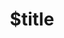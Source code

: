 ---
title: $title
second_title: Aspose.Page for .NET API Reference
description: $description
type: docs
weight: $weight
url: /net/$ref/
---